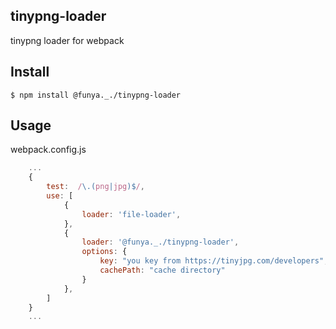 ## tinypng-loader

tinypng loader for webpack


## Install

```
$ npm install @funya._./tinypng-loader
```


## Usage

webpack.config.js
```javascript
    ...
    {
        test:  /\.(png|jpg)$/,
        use: [
            {
                loader: 'file-loader',
            },
            {
                loader: '@funya._./tinypng-loader',
                options: {
                    key: "you key from https://tinyjpg.com/developers",
                    cachePath: "cache directory"
                }
            },
        ]
    }
    ...
```
